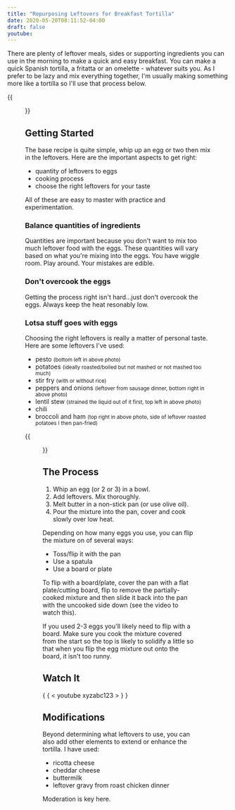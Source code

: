 ```yaml
---
title: "Repurposing Leftovers for Breakfast Tortilla"
date: 2020-05-20T08:11:52-04:00
draft: false
youtube:
---
```


There are plenty of leftover meals, sides or supporting ingredients you can use in the morning to make a quick and easy breakfast. You can make a quick Spanish tortilla, a fritatta or an omelette - whatever suits you. As I prefer to be lazy and mix everything together, I'm usually making something more like a tortilla so I'll use that process below.

{{<figure src="/img/leftovers/tortilla/tortillas-1480.jpg" alt="Tortilla Versions" >}}

## Getting Started

The base recipe is quite simple, whip up an egg or two then mix in the leftovers. Here are the important aspects to get right:

+ quantity of leftovers to eggs
+ cooking process
+ choose the right leftovers for your taste

All of these are easy to master with practice and experimentation.

### Balance quantities of ingredients

Quantities are important because you don't want to mix too much leftover food with the eggs. These quantities will vary based on what you're mixing into the eggs. You have wiggle room. Play around. Your mistakes are edible.

### Don't overcook the eggs

Getting the process right isn't hard...just don't overcook the eggs. Always keep the heat resonably low.

### Lotsa stuff goes with eggs

Choosing the right leftovers is really a matter of personal taste. Here are some leftovers I've used:

+ pesto <small>(bottom left in above photo)</small>
+ potatoes <small>(ideally roasted/boiled but not mashed or not mashed too much)</small>
+ stir fry <small>(with or without rice)</small>
+ peppers and onions <small>(leftover from sausage dinner, bottom right in above photo)</small>
+ lentil stew <small>(strained the liquid out of it first, top left in above photo)</small>
+ chili
+ broccoli and ham <small>(top right in above photo, side of leftover roasted potatoes I then pan-fried)</small>

{{<figure src="/img/leftovers/tortilla/broccoli-ham-leftovers-1480.jpg" alt="Broccoli and ham leftovers used to make tortilla" >}}


## The Process

1. Whip an egg (or 2 or 3) in a bowl.
2. Add leftovers. Mix thoroughly.
3. Melt butter in a non-stick pan (or use olive oil).
4. Pour the mixture into the pan, cover and cook slowly over low heat.

Depending on how many eggs you use, you can flip the mixture on of several ways:

+ Toss/flip it with the pan
+ Use a spatula
+ Use a board or plate

To flip with a board/plate, cover the pan with a flat plate/cutting board, flip to remove the partially-cooked mixture and then slide it back into the pan with the uncooked side down (see the video to watch this).

If you used 2-3 eggs you'll likely need to flip with a board. Make sure you cook the mixture covered from the start so the top is likely to solidify a little so that when you flip the egg mixture out onto the board, it isn't too runny.

## Watch It

{ { < youtube xyzabc123 > } }

## Modifications

Beyond determining what leftovers to use, you can also add other elements to extend or enhance the tortilla. I have used:

+ ricotta cheese
+ cheddar cheese
+ buttermilk
+ leftover gravy from roast chicken dinner

Moderation is key here.

